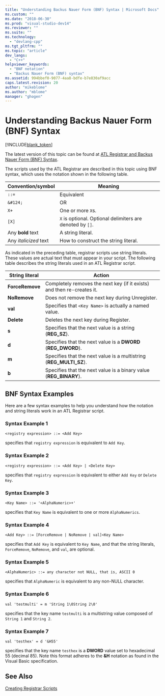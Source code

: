 ```yaml
---
title: "Understanding Backus Nauer Form (BNF) Syntax | Microsoft Docs"
ms.custom: ""
ms.date: "2018-06-30"
ms.prod: "visual-studio-dev14"
ms.reviewer: ""
ms.suite: ""
ms.technology: 
  - "devlang-cpp"
ms.tgt_pltfrm: ""
ms.topic: "article"
dev_langs: 
  - "C++"
helpviewer_keywords: 
  - "BNF notation"
  - "Backus Nauer Form (BNF) syntax"
ms.assetid: 994bbef0-9077-4aa8-bdfe-b7e830af9acc
caps.latest.revision: 20
author: "mikeblome"
ms.author: "mblome"
manager: "ghogen"
---
```

# Understanding Backus Nauer Form (BNF) Syntax
[!INCLUDE[blank_token](../includes/blank-token.md)]

The latest version of this topic can be found at [ATL Registrar and Backus Nauer Form (BNF) Syntax](https://docs.microsoft.com/cpp/atl/understanding-backus-nauer-form-bnf-syntax).  
  
  
The scripts used by the ATL Registrar are described in this topic using BNF syntax, which uses the notation shown in the following table.  
  
|Convention/symbol|Meaning|  
|------------------------|-------------|  
|`::=`|Equivalent|  
|`&#124;`|OR|  
|`X+`|One or more `X`s.|  
|`[X]`|`X` is optional. Optional delimiters are denoted by `[]`.|  
|Any **bold** text|A string literal.|  
|Any *italicized* text|How to construct the string literal.|  
  
 As indicated in the preceding table, registrar scripts use string literals. These values are actual text that must appear in your script. The following table describes the string literals used in an ATL Registrar script.  
  
|String literal|Action|  
|--------------------|------------|  
|**ForceRemove**|Completely removes the next key (if it exists) and then re-creates it.|  
|**NoRemove**|Does not remove the next key during Unregister.|  
|**val**|Specifies that `<Key Name>` is actually a named value.|  
|**Delete**|Deletes the next key during Register.|  
|**s**|Specifies that the next value is a string (**REG_SZ**).|  
|**d**|Specifies that the next value is a **DWORD** (**REG_DWORD**).|  
|**m**|Specifies that the next value is a multistring (**REG_MULTI_SZ**).|  
|**b**|Specifies that the next value is a binary value (**REG_BINARY**).|  
  
## BNF Syntax Examples  
 Here are a few syntax examples to help you understand how the notation and string literals work in an ATL Registrar script.  
  
### Syntax Example 1  
  
```  
<registry expression> ::= <Add Key>  
```  
  
 specifies that `registry expression` is equivalent to `Add Key`.  
  
### Syntax Example 2  
  
```  
<registry expression> ::= <Add Key> | <Delete Key>  
```  
  
 specifies that `registry expression` is equivalent to either `Add Key` or `Delete Key`.  
  
### Syntax Example 3  
  
```  
<Key Name> ::= '<AlphaNumeric>+'  
```  
  
 specifies that `Key Name` is equivalent to one or more `AlphaNumerics`.  
  
### Syntax Example 4  
  
```  
<Add Key> ::= [ForceRemove | NoRemove | val]<Key Name>  
```  
  
 specifies that `Add Key` is equivalent to `Key Name`, and that the string literals, `ForceRemove`, `NoRemove`, and `val`, are optional.  
  
### Syntax Example 5  
  
```  
<AlphaNumeric> ::= any character not NULL, that is, ASCII 0  
```  
  
 specifies that `AlphaNumeric` is equivalent to any non-NULL character.  
  
### Syntax Example 6  
  
```  
val 'testmulti' = m 'String 1\0String 2\0'  
```  
  
 specifies that the key name `testmulti` is a multistring value composed of `String 1` and `String 2`.  
  
### Syntax Example 7  
  
```  
val 'testhex' = d '&H55'  
```  
  
 specifies that the key name `testhex` is a **DWORD** value set to hexadecimal 55 (decimal 85). Note this format adheres to the **&H** notation as found in the Visual Basic specification.  
  
## See Also  
 [Creating Registrar Scripts](../atl/creating-registrar-scripts.md)





